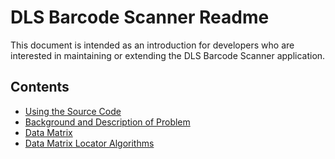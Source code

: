 DLS Barcode Scanner Readme
==========================

This document is intended as an introduction for developers who are interested in maintaining or extending the DLS Barcode Scanner application.

Contents
--------
* [Using the Source Code](docs/code.md)
* [Background and Description of Problem](docs/problem.md)
* [Data Matrix](docs/datamatrix.md)
* [Data Matrix Locator Algorithms](docs/datamatrix-locator.md)
